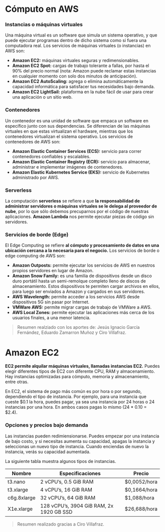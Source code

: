 # Cómputo en AWS

### Instancias o máquinas virtuales
Una máquina virtual es un software que simula un sistema operativo, y que puede ejecutar programas 
dentro de dicho sistema como si fuera una computadora real.
Los servicios de máquinas virtuales (o instancias) en AWS son:

- **Amazon EC2:** máquinas virtuales seguras y redimensionables.
- **Amazon EC2 Spot:** cargas de trabajo tolerante a fallas, por hasta el 90% del precio normal
 (nota: Amazon puede reclamar estas instancias en cualquier momento con solo dos minutos de anticipación).
- **Amazon EC2 AutoScaling:** agrega o elimina automáticamente la capacidad informática para
 satisfacer tus necesidades bajo demanda.
- **Amazon EC2 LightSail:** plataforma en la nube fácil de usar para crear una aplicación o un sitio web.

### Contenedores
Un contenedor es una unidad de software que empaca un software en específico junto con sus dependencias.
Se diferencian de las máquinas virtuales en que estas virtualizan el hardware,
mientras que los contenedores virtualizan el sistema operativo.
Los servicios de contenedores de AWS son:

- **Amazon Elastic Container Services (ECS):** servicio para correr contenedores confiables y escalables.
- **Amazon Elastic Container Registry (ECR):** servicio para almacenar, administrar e implementar imágenes de contenedores.
- **Amazon Elastic Kubernetes Service (EKS):** servicio de Kubernetes administrado por AWS.

### Serverless
La computación **serverless** se refiere a que **la responsabilidad de administrar servidores
o máquinas virtuales se le delega al proveedor de nube**, por lo que sólo debemos precuparnos
por el código de nuestras aplicaciones. **Amazon Lambda** nos permite ejecutar piezas de código sin servidores.

### Servicios de borde (Edge)
El Edge Computing se refiere **al cómputo y procesamiento de datos en
una ubicación cercana a la necesaria para el negocio.** Los servicios de borde o edge computing de AWS son:

- **Amazon Outposts:** permite ejecutar los servicios de AWS en nuestros propios servidores en lugar de Amazon.
- **Amazon Snow Family:** es una familia de dispositivos desde un disco duro portátil hasta un semi-remolque
 completo lleno de discos de almacenamiento. Estos dispositivos te permiten cargar archivos en ellos,
 para luego ser enviados a Amazon y cargados en sus servidores.
- **AWS Wavelength:** permite acceder a los servicios AWS desde dispositivos 5G sin pasar por Internet.
- **VMWare AWS:** permite migrar cargas de trabajo de VMWare a AWS.
- **AWS Local Zones:** permite ejecutar las aplicaciones más cerca de los usuarios finales,
 a una menor latencia.


> Resumen realziado con los aportes de: Jesús Ignacio García Fernández, Eduardo Zamarron Muñoz y Ciro Villafraz.

# Amazon EC2
**EC2 permite alquilar máquinas virtuales, llamadas instancias EC2.** Puedes elegir diferentes tipos de EC2
con diferente CPU, RAM y almacenamiento. Hay instancias optimizadas para cómputo, memoria y almacenamiento, entre otras.

En EC2, el sistema de pago más común es por hora o por segundo, dependiendo el tipo de instancia.
Por ejemplo, para una instancia que cueste $0.1 la hora, puedes pagar, ya sea una instancia por 24 horas
o 24 instancias por una hora. En ambos casos pagas lo mismo (24 * 0.10 = $2.4).

### Opciones y precios bajo demanda
Las instancias pueden redimiensionarse. Puedes empezar por una instancia de bajo costo, y si necesitas aumenta su 
capacidad, apagas la instancia y seleccionas un nuevo tipo de instancia. Cuando enciendas de nuevo la
instancia, verás su capacidad aumentada.

La siguiente tabla muestra algunos tipos de instancias.


| Nombre	| Especificaciones |	Precio |
| --- | --- | --- |
| t3.nano |	2 vCPU’s, 0.5 GiB RAM |	$0,0052/hora |
| t3.xlarge |	4 vCPU’s, 16 GiB RAM |	$0,1664/hora |
| c6g.8xlarge	 | 32 vCPU’s, 64 GiB RAM |	$1,088/hora |
| X1e.xlarge	 | 128 vCPU’s, 3904 GiB RAM, 2x 1920 GB SSD |	$26,688/hora |

> Resumen realizado gracias a Ciro Villafraz.

